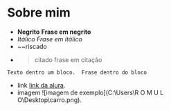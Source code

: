 # Sobre mim   
- **Negrito** **Frase em negrito**
- _Itálico_   _Frase em itálico_
- ~~riscado     
- >citado  frase em citação

 ```
Texto dentro um bloco.  Frase dentro do bloco
```
- link [link da alura](cursos.alura.com.br/edutech).
- imagem ![imagem de exemplo](C:\Users\R O M U L O\Desktop\carro.png).
